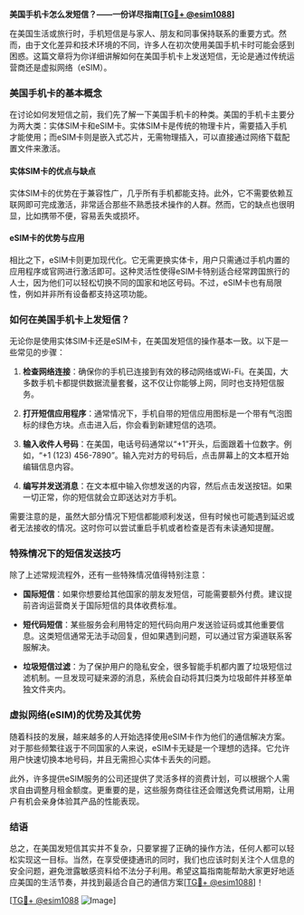 **美国手机卡怎么发短信？——一份详尽指南[[TG💪+ @esim1088](https://t.me/s/esim1088)]**

在美国生活或旅行时，手机短信是与家人、朋友和同事保持联系的重要方式。然而，由于文化差异和技术环境的不同，许多人在初次使用美国手机卡时可能会感到困惑。这篇文章将为你详细讲解如何在美国手机卡上发送短信，无论是通过传统运营商还是虚拟网络（eSIM）。

### 美国手机卡的基本概念

在讨论如何发短信之前，我们先了解一下美国手机卡的种类。美国的手机卡主要分为两大类：实体SIM卡和eSIM卡。实体SIM卡是传统的物理卡片，需要插入手机才能使用；而eSIM卡则是嵌入式芯片，无需物理插入，可以直接通过网络下载配置文件来激活。

#### 实体SIM卡的优点与缺点

实体SIM卡的优势在于兼容性广，几乎所有手机都能支持。此外，它不需要依赖互联网即可完成激活，非常适合那些不熟悉技术操作的人群。然而，它的缺点也很明显，比如携带不便，容易丢失或损坏。

#### eSIM卡的优势与应用

相比之下，eSIM卡则更加现代化。它无需更换实体卡，用户只需通过手机内置的应用程序或官网进行激活即可。这种灵活性使得eSIM卡特别适合经常跨国旅行的人士，因为他们可以轻松切换不同的国家和地区号码。不过，eSIM卡也有局限性，例如并非所有设备都支持这项功能。

### 如何在美国手机卡上发短信？

无论你是使用实体SIM卡还是eSIM卡，在美国发短信的操作基本一致。以下是一些常见的步骤：

1. **检查网络连接**：确保你的手机已连接到有效的移动网络或Wi-Fi。在美国，大多数手机卡都提供数据流量套餐，这不仅让你能够上网，同时也支持短信服务。

2. **打开短信应用程序**：通常情况下，手机自带的短信应用图标是一个带有气泡图标的绿色方块。点击进入后，你会看到新建短信的选项。

3. **输入收件人号码**：在美国，电话号码通常以“+1”开头，后面跟着十位数字。例如，“+1 (123) 456-7890”。输入完对方的号码后，点击屏幕上的文本框开始编辑信息内容。

4. **编写并发送消息**：在文本框中输入你想发送的内容，然后点击发送按钮。如果一切正常，你的短信就会立即送达对方手机。

需要注意的是，虽然大部分情况下短信都能顺利发送，但有时候也可能遇到延迟或者无法接收的情况。这时你可以尝试重启手机或者检查是否有未读通知提醒。

### 特殊情况下的短信发送技巧

除了上述常规流程外，还有一些特殊情况值得特别注意：

- **国际短信**：如果你想要给其他国家的朋友发短信，可能需要额外付费。建议提前咨询运营商关于国际短信的具体收费标准。
  
- **短代码短信**：某些服务会利用特定的短代码向用户发送验证码或其他重要信息。这类短信通常无法手动回复，但如果遇到问题，可以通过官方渠道联系客服解决。

- **垃圾短信过滤**：为了保护用户的隐私安全，很多智能手机都内置了垃圾短信过滤机制。一旦发现可疑来源的消息，系统会自动将其归类为垃圾邮件并移至单独文件夹内。

### 虚拟网络(eSIM)的优势及其优势

随着科技的发展，越来越多的人开始选择使用eSIM卡作为他们的通信解决方案。对于那些频繁往返于不同国家的人来说，eSIM卡无疑是一个理想的选择。它允许用户快速切换本地号码，并且无需担心实体卡丢失的问题。

此外，许多提供eSIM服务的公司还提供了灵活多样的资费计划，可以根据个人需求自由调整月租金额度。更重要的是，这些服务商往往还会赠送免费试用期，让用户有机会亲身体验其产品的性能表现。

### 结语

总之，在美国发短信其实并不复杂，只要掌握了正确的操作方法，任何人都可以轻松实现这一目标。当然，在享受便捷通讯的同时，我们也应该时刻关注个人信息的安全问题，避免泄露敏感资料给不法分子利用。希望这篇指南能帮助大家更好地适应美国的生活节奏，并找到最适合自己的通信方案[[TG💪+ @esim1088](https://t.me/s/esim1088)]！

[[TG💪+ @esim1088](https://t.me/s/esim1088) ![Image](https://i.postimg.cc/4NQfJmqS/Snipaste-2025-05-13-00-14-12.png)]